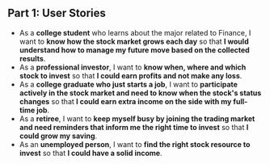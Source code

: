 ## Part 1: User Stories

- As a **college student** who learns about the major related to Finance, I want to **know how the stock market grows each day** so that **I would understand how to manage my future move based on the collected results**.
- As a **professional investor**, I want to **know when, where and which stock to invest** so that **I could earn profits and not make any loss**.
- As a **college graduate who just starts a job**, I want to **participate actively in the stock market and need to know when the stock's status changes** so that **I could earn extra income on the side with my full-time job**.
- As a **retiree**, I want to **keep myself busy by joining the trading market and need reminders that inform me the right time to invest** so that **I could grow my saving**.
- As an **unemployed person**, I want to **find the right stock resource to invest** so that **I could have a solid income**.
